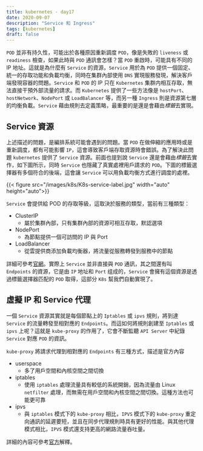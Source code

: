 ```yaml
---
title: kubernetes - day17
date: 2020-09-07
description: "Service 和 Ingress"
tags: [kubernetes]
draft: false
---
```


`POD` 並非有持久性，可能出於各種原因重新調度 `POD`，像是失敗的 `liveness` 或 `readiness` 檢查，如果此時與 `POD` 通訊會怎樣？當 `POD` 重啟時，可能具有不同的 IP 地址。這就是為什麼有 `Service` 的資源，`Service` 用於為 `POD` 提供一個固定、統一的存取功能和負載均衡，同時在集群內部使用 `DNS` 實現服務發現，解決客戶端發現容器的問題。`Service` 和 `POD` 的 IP 只在 `Kubernetes` 集群内相互存取，無法直接干預外部流量的請求。而 `Kubernetes` 提供了一些方法像是 `hostPort`、`hostNetwork`、`NodePort` 或 `LoadBalancer` 等，而另一種 `Ingress` 則是資源第七層的均衡負載。`Service` 藉由規則去定義策略，最重要的是還是會藉由*標籤*去實現。


## Service 資源
上述描述的問題，是編排系統可能會遇到的問題。當 `POD` 在做伸縮的應用時或是重新調度，都有可能影響 `IP`，這會導致客戶端存取資源時會錯誤。為了解決此問題 `kubernetes` 提供了 `Service` 資源。前面也提到說 `Service` 還是會藉由*標籤*去實作，如下圖所示，同時 `Service` 也隱藏了真實處裡用戶請求的 `POD`。下圖的標籤選擇器有多個符合的後端，這會讓 `Service` 可以用負載均衡方式進行調度的處裡。

<!-- ![](../assets/img/k8s/K8s-service-label.jpg) -->
{{< figure src="/images/k8s/K8s-service-label.jpg" width="auto" height="auto">}}


`Service` 會提供給 POD 的存取等級，這取決於服務的類型，當前有三種類型：
- ClusterIP
    - 屬於集群內部，只有集群內部的資源可相互存取，默認選項
- NodePort
    - 為節點提供一個可訪問的 IP 與 Port
- LoadBalancer
    - 從雲提供商添加負載均衡器，將流量從服務轉發到服務中的節點

詳細可參考[官網](https://kubernetes.io/zh/docs/concepts/services-networking/service/#publishing-services-service-types)。實際上 `Service` 並非直接與 `POD` 通訊，其之間還有叫 `Endpoints` 的資源，它是由 `IP` 地址和 `Port` 组成的，`Service` 會擁有這個資源是透過標籤選擇器匹配的 `POD` 取得，這部分 `K8s` 幫我們自動實現了。


## 虛擬 IP 和 Service 代理
一個 `Service` 資源其實就是每個節點上的 `Iptables` 或 `ipvs` 規則，將到達 `Service` 的流量轉發至相對應的 `Endpoints`。而這如何將規則創建至 `Iptables` 或 `ipvs` 上呢？這就是 `kube-proxy` 的作用了，它會不斷監聽 `API Server` 中紀錄 `Service` 對應 `POD` 的資訊。

`kube-proxy` 將請求代理到相對應的 `Endpoints` 有三種方式，描述是官方內容
- userspace
    - 多了用戶空間和內核空間之間切換
- iptables
    - 使用 `iptables` 處理流量具有較低的系統開銷，因為流量由 Linux `netfilter` 處理，而無需在用戶空間和內核空間之間切換。這種方法也可能更可靠
- ipvs
    - 與 `iptables` 模式下的 `kube-proxy` 相比，`IPVS` 模式下的 `kube-proxy` 重定向通訊的延遲要短，並且在同步代理規則時具有更好的性能。與其他代理模式相比，`IPVS` 模式還支持更高的網路流量吞吐量。

詳細的內容可參考[官方](https://kubernetes.io/zh/docs/concepts/services-networking/service/#virtual-ips-and-service-proxies)解釋。

